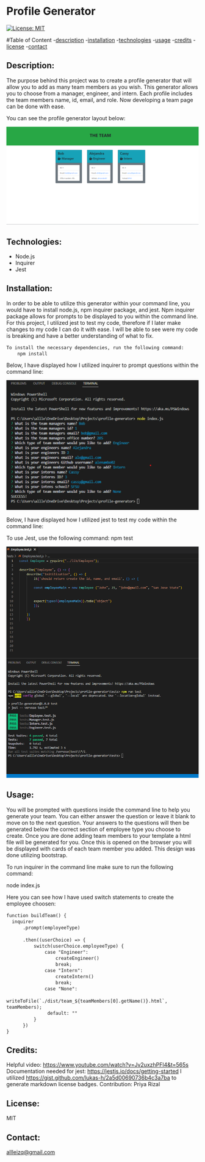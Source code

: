 # Profile Generator 
  
  [![License: MIT](https://img.shields.io/badge/License-MIT-yellow.svg)](https://opensource.org/licenses/MIT)

  #Table of Content
  -[description](#Description)
  -[installation](#Installation)
  -[technologies](#Technologies)
  -[usage](#Usage)
  -[credits](#Credits)
  -[license](#License)
  -[contact](#Contact)

  ## Description:
  The purpose behind this project was to create a profile generator that will allow you to add as many team members as you wish. This generator allows you to choose from a manager, engineer, and intern. Each profile includes the team members name, id, email, and role. Now developing a team page can be done with ease. 

  You can see the profile generator layout below:

   ![alt text](./dist/assets/profile%20image.png)

  ## Technologies:
   - Node.js
   - Inquirer
   - Jest


  ## Installation:
  In order to be able to utilize this generator within your command line, you would have to install node.js, npm inquirer package, and jest. Npm inquirer package allows for prompts to be displayed to you within the command line. For this project, I utilized jest to test my code, therefore if I later make changes to my code I can do it with ease. I will be able to see were my code is breaking and have a better understanding of what to fix. 

    To install the necessary dependencies, run the following command:
        npm install

  Below, I have displayed how I utilized inquirer to prompt questions within the command line:

   ![alt text](./dist/assets/prompts%20for%20profile.png)

  Below, I have displayed how I utilized jest to test my code within the command line:

  To use Jest, use the following command:
        npm test

  ![alt text](./dist/assets/test.png)


  ## Usage:
  You will be prompted with questions inside the command line to help you generate your team. You can either answer the question or leave it blank to move on to the next question. Your answers to the questions will then be generated below the correct section of employee type you choose to create. Once you are done adding team members to your template a html file will be generated for you. Once this is opened on the browser you will be displayed with cards of each team member you added. This design was done utilizing bootstrap. 

  To run inquirer in the command line make sure to run the following command:

   node index.js 
  
  Here you can see how I have used switch statements to create the employee choosen:
  ```
  function buildTeam() {
    inquirer
        .prompt(employeeType)
    
        .then((userChoice) => {
            switch(userChoice.employeeType) {
                case "Engineer": 
                    createEngineer()
                    break;
                case "Intern":
                    createIntern()
                    break;
                case "None":
                 writeToFile(`./dist/team_${teamMembers[0].getName()}.html`, teamMembers);
                 default: ""
            }
        })
  }
  ```

  ## Credits:
  Helpful video: https://www.youtube.com/watch?v=Jv2uxzhPFl4&t=565s
  Documentation needed for jest: https://jestjs.io/docs/getting-started
  I utilized https://gist.github.com/lukas-h/2a5d00690736b4c3a7ba to generate markdown license badges.
  Contribution: Priya Rizal

 
  ## License:
  MIT 

  ## Contact:
  allleizq@gmail.com
